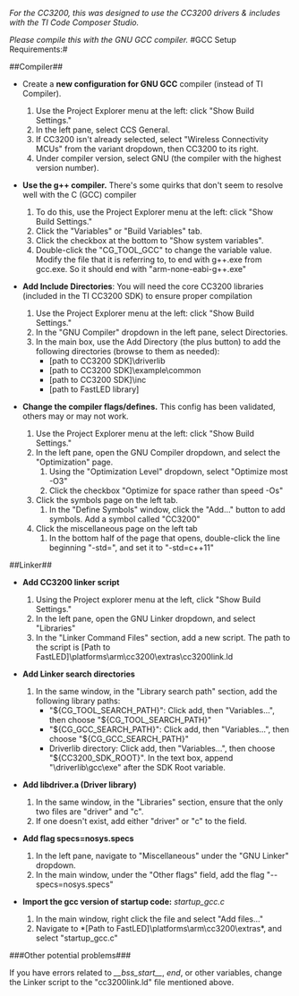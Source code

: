 *For the CC3200, this was designed to use the CC3200 drivers & includes with the TI Code Composer Studio.*

*Please compile this with the GNU GCC compiler.* 
#GCC Setup Requirements:#

##Compiler##

* Create a **new configuration for GNU GCC** compiler (instead of TI Compiler).
		
	1. Use the Project Explorer menu at the left: click "Show Build Settings." 
	2. In the left pane, select CCS General. 
	3. If CC3200 isn't already selected, select "Wireless Connectivity MCUs" from the variant dropdown, then CC3200 to its right. 
	4. Under compiler version, select GNU (the compiler with the highest version number).

* **Use the g++ compiler.** There's some quirks that don't seem to resolve well with the C (GCC) compiler

	1. To do this, use the Project Explorer menu at the left: click "Show Build Settings."
	2. Click the "Variables" or "Build Variables" tab. 
	3. Click the checkbox at the bottom to "Show system variables".
	4. Double-click the "CG_TOOL_GCC" to change the variable value. Modify the file that it is referring to, to end with g++.exe from gcc.exe. So it should end with "arm-none-eabi-g++.exe"

* **Add Include Directories**: You will need the core CC3200 libraries (included in the TI CC3200 SDK) to ensure proper compilation
		
	1. Use the Project Explorer menu at the left: click "Show Build Settings." 
	2. In the "GNU Compiler" dropdown in the left pane, select Directories. 
	3. In the main box, use the Add Directory (the plus button) to add the following directories (browse to them as needed):
		* [path to CC3200 SDK]\driverlib
		* [path to CC3200 SDK]\example\common
		* [path to CC3200 SDK]\inc
		* [path to FastLED library]

* **Change the compiler flags/defines.** This config has been validated, others may or may not work.
	
	1. Use the Project Explorer menu at the left: click "Show Build Settings." 
	2. In the left pane, open the GNU Compiler dropdown, and select the "Optimization" page.
		1. Using the "Optimization Level" dropdown, select "Optimize most -O3"
		2. Click the checkbox "Optimize for space rather than speed -Os"
	3. Click the symbols page on the left tab.
		1. In the "Define Symbols" window, click the "Add..." button to add symbols. Add a symbol called "CC3200"
	4. Click the miscellaneous page on the left tab
		1. In the bottom half of the page that opens, double-click the line beginning "-std=", and set it to "-std=c++11"

##Linker##

* **Add CC3200 linker script**

	1. Using the Project explorer menu at the left, click "Show Build Settings." 
	2. In the left pane, open the GNU Linker dropdown, and select "Libraries"
	3. In the "Linker Command Files" section, add a new script. 
	The path to the script is [Path to FastLED]\platforms\arm\cc3200\extras\cc3200link.ld
	
* **Add Linker search directories**

	1. In the same window, in the "Library search path" section, add the following library paths:
		* "${CG_TOOL_SEARCH_PATH}": Click add, then "Variables...", then choose "${CG_TOOL_SEARCH_PATH}"
		* "${CG_GCC_SEARCH_PATH}": Click add, then "Variables...", then choose "${CG_GCC_SEARCH_PATH}"
		* Driverlib directory: Click add, then "Variables...", then choose "${CC3200_SDK_ROOT}". In the text box, append "\driverlib\gcc\exe" after the SDK Root variable.

* **Add libdriver.a (Driver library)**

	1. In the same window, in the "Libraries" section, ensure that the only two files are "driver" and "c". 
	2. If one doesn't exist, add either "driver" or "c" to the field.
	
* **Add flag specs=nosys.specs**

	1. In the left pane, navigate to "Miscellaneous" under the "GNU Linker" dropdown.
	2. In the main window, under the "Other flags" field, add the flag "--specs=nosys.specs"
	
* **Import the gcc version of startup code:** *startup_gcc.c*

	1. In the main window, right click the file and select "Add files..."
	2. Navigate to *[Path to FastLED]\platforms\arm\cc3200\extras\*, and select "startup_gcc.c"
	
###Other potential problems###

If you have errors related to *\_\_bss_start\_\_*, *end*, or other variables, change the Linker script to the "cc3200link.ld" file mentioned above.
